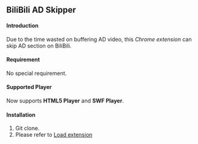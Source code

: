 BiliBili AD Skipper
---

#### Introduction
 Due to the time wasted on buffering AD video, this *Chrome extension* can skip AD section on BiliBili.
 
#### Requirement
No special requirement.
 
#### Supported Player
 Now supports **HTML5 Player** and **SWF Player**.
 
#### Installation
1. Git clone.
2. Please refer to [Load extension](https://developer.chrome.com/extensions/getstarted#unpacked)

